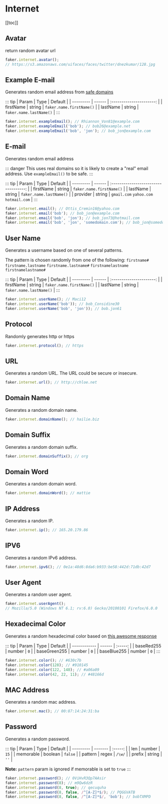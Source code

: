 # Internet

[[toc]]

## Avatar

return random avatar url

```js
faker.internet.avatar();
// https://s3.amazonaws.com/uifaces/faces/twitter/dnezkumar/128.jpg
```

## Example E-mail <Badge type="tip" vertical="middle" text="Recommended" />

Generates random email address from [safe domains](https://en.wikipedia.org/wiki/Example.com)

::: tip
| Param | Type | Default |
| --------- | ------ | :----------------------: |
| firstName | string | `faker.name.firstName()` |
| lastName | string | `faker.name.lastName()` |
:::

```js
faker.internet.exampleEmail(); // Rhiannon_Von81@example.com
faker.internet.exampleEmail('bob'); // bob26@example.net
faker.internet.exampleEmail('bob', 'jon'); // bob_jon@example.com
```

## E-mail <Badge type="danger" vertical="middle" text="Not recommended" />

Generates random email address

::: danger
This uses real domains so it is likely to create a "real" email address. Use `exampleEmail()` to be safe.
:::

::: tip
| Param | Type | Default |
| --------- | ------ | :-----------------------------------: |
| firstName | string | `faker.name.firstName()` |
| lastName | string | `faker.name.lastName()` |
| provider | string | `gmail.com` `yahoo.com` `hotmail.com` |
:::

```js
faker.internet.email(); // Ottis_Cremin16@yahoo.com
faker.internet.email('bob'); // bob_jon@example.com
faker.internet.email('bob', 'jon'); // bob_jon73@hotmail.com
faker.internet.email('bob', 'jon', 'somedomain.com'); // bob_jon@somedomain.com
```

## User Name

Generates a username based on one of several patterns.

The pattern is chosen randomly from one of the following: `firstname#` `firstname.lastname` `firstname.lastname#` `firstnamelastname` `firstnamelastname#`

::: tip
| Param | Type | Default |
| --------- | ------ | :----------------------: |
| firstName | string | `faker.name.firstName()` |
| lastName | string | `faker.name.lastName()` |
:::

```js
faker.internet.userName(); // Maci12
faker.internet.userName('bob')); // bob_Considine30
faker.internet.userName('bob', 'jon')); // bob.jon61
```

## Protocol

Randomly generates http or https

```js
faker.internet.protocol(); // https
```

## URL

Generates a random URL. The URL could be secure or insecure.

```js
faker.internet.url(); // http://chloe.net
```

## Domain Name

Generates a random domain name.

```js
faker.internet.domainName(); // hailie.biz
```

## Domain Suffix

Generates a random domain suffix.

```js
faker.internet.domainSuffix(); // org
```

## Domain Word

Generates a random domain word.

```js
faker.internet.domainWord(); // mattie
```

## IP Address

Generates a random IP.

```js
faker.internet.ip(); // 165.20.179.86
```

## IPV6

Generates a random IPv6 address.

```js
faker.internet.ipv6(); // 0e1a:48d6:8da6:b933:be58:442d:71db:42d7
```

## User Agent

Generates a random user agent.

```js
faker.internet.userAgent();
// Mozilla/5.0 (Windows NT 6.1; rv:6.0) Gecko/20100101 Firefox/6.0.0
```

## Hexadecimal Color

Generates a random hexadecimal color based on [this awesome response](http://stackoverflow.com/questions/43044/algorithm-to-randomly-generate-an-aesthetically-pleasing-color-palette)

::: tip
| Param | Type | Default |
| ------------ | ------ | :-----: |
| baseRed255 | number | `0` |
| baseGreen255 | number | `0` |
| baseBlue255 | number | `0` |
:::

```js
faker.internet.color(); // #630c7b
faker.internet.color(128); // #910145
faker.internet.color(122, 148); // #a06a09
faker.internet.color(42, 22, 11); // #48166d
```

## MAC Address

Generates a random mac address.

```js
faker.internet.mac(); // 00:87:14:24:31:ba
```

## Password

Generates a random password.

::: tip
| Param | Type | Default |
| --------- | ------- | :-----: |
| len | number | `15` |
| memorable | boolean | `false` |
| pattern | regex | `/\w/` |
| prefix | string | `''` |

**Note:** `pattern` param is ignored if memorable is set to `true`
:::

```js
faker.internet.password(); // 0ViHvR3Qp7AAsir
faker.internet.password(8); // m9Qw6dzR
faker.internet.password(8, true); // qecuquha
faker.internet.password(8, false, /^[A-Z]*$/); // PQGGVATB
faker.internet.password(8, false, /^[A-Z]*$/, 'bob'); // bobTXMPD
```
